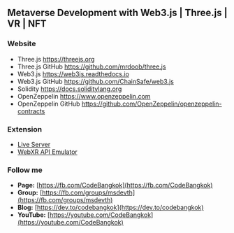 ## Metaverse Development with Web3.js | Three.js | VR | NFT

### Website
* Three.js https://threejs.org
* Three.js GitHub https://github.com/mrdoob/three.js
* Web3.js https://web3js.readthedocs.io
* Web3.js GitHub https://github.com/ChainSafe/web3.js
* Solidity https://docs.soliditylang.org
* OpenZeppelin https://www.openzeppelin.com
* OpenZeppelin GitHub https://github.com/OpenZeppelin/openzeppelin-contracts

### Extension
* [Live Server](https://marketplace.visualstudio.com/items?itemName=ritwickdey.LiveServer)
* [WebXR API Emulator](https://chrome.google.com/webstore/detail/webxr-api-emulator/mjddjgeghkdijejnciaefnkjmkafnnje/related)

### Follow me
* **Page:** [https://fb.com/CodeBangkok​](https://fb.com/CodeBangkok​)
* **Group:** [https://fb.com/groups/msdevth​](https://fb.com/groups/msdevth​)
* **Blog:** [https://dev.to/codebangkok](https://dev.to/codebangkok)
* **YouTube:** [https://youtube.com/CodeBangkok](https://youtube.com/CodeBangkok)